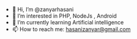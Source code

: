 - 👋 Hi, I’m @zanyarhasani
- 👀 I’m interested in PHP, NodeJs , Android
- 🌱 I’m currently learning Artificial intelligence
- 📫 How to reach me: hasanizanyar@gmail.com

<!---
zanyarhasani/zanyarhasani is a ✨ special ✨ repository because its `README.md` (this file) appears on your GitHub profile.
You can click the Preview link to take a look at your changes.
--->
